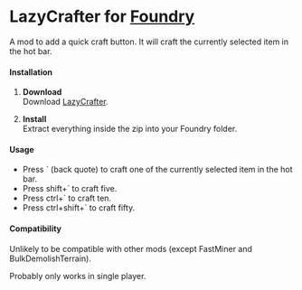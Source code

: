 # LazyCrafter for [Foundry](https://www.foundry-game.com/)

A mod to add a quick craft button.  It will craft the currently selected item in the hot bar.

#### Installation

1. **Download**  
Download [LazyCrafter](https://github.com/erkle64/LazyCrafter/releases).

2. **Install**  
Extract everything inside the zip into your Foundry folder.

#### Usage

* Press \` (back quote) to craft one of the currently selected item in the hot bar.
* Press shift+\` to craft five.
* Press ctrl+\` to craft ten.
* Press ctrl+shift+\` to craft fifty.

#### Compatibility

Unlikely to be compatible with other mods (except FastMiner and BulkDemolishTerrain).

Probably only works in single player.
